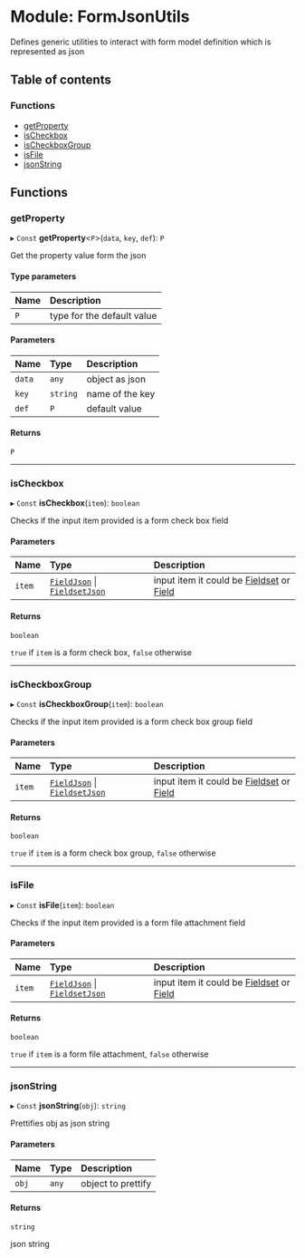 # Module: FormJsonUtils

Defines generic utilities to interact with form model definition which is represented as json

## Table of contents

### Functions

- [getProperty](FormJsonUtils.md#getproperty)
- [isCheckbox](FormJsonUtils.md#ischeckbox)
- [isCheckboxGroup](FormJsonUtils.md#ischeckboxgroup)
- [isFile](FormJsonUtils.md#isfile)
- [jsonString](FormJsonUtils.md#jsonstring)

## Functions

### getProperty

▸ `Const` **getProperty**<`P`\>(`data`, `key`, `def`): `P`

Get the property value form the json

#### Type parameters

| Name | Description |
| :------ | :------ |
| `P` | type for the default value |

#### Parameters

| Name | Type | Description |
| :------ | :------ | :------ |
| `data` | `any` | object as json |
| `key` | `string` | name of the key |
| `def` | `P` | default value |

#### Returns

`P`

___

### isCheckbox

▸ `Const` **isCheckbox**(`item`): `boolean`

Checks if the input item provided is a form check box field

#### Parameters

| Name | Type | Description |
| :------ | :------ | :------ |
| `item` | [`FieldJson`](FormJsonTypes.md#fieldjson) \| [`FieldsetJson`](FormJsonTypes.md#fieldsetjson) | input item it could be [Fieldset](FormJsonTypes.md#fieldsetjson) or [Field](FormJsonTypes.md#fieldjson) |

#### Returns

`boolean`

`true` if `item` is a form check box, `false` otherwise

___

### isCheckboxGroup

▸ `Const` **isCheckboxGroup**(`item`): `boolean`

Checks if the input item provided is a form check box group field

#### Parameters

| Name | Type | Description |
| :------ | :------ | :------ |
| `item` | [`FieldJson`](FormJsonTypes.md#fieldjson) \| [`FieldsetJson`](FormJsonTypes.md#fieldsetjson) | input item it could be [Fieldset](FormJsonTypes.md#fieldsetjson) or [Field](FormJsonTypes.md#fieldjson) |

#### Returns

`boolean`

`true` if `item` is a form check box group, `false` otherwise

___

### isFile

▸ `Const` **isFile**(`item`): `boolean`

Checks if the input item provided is a form file attachment field

#### Parameters

| Name | Type | Description |
| :------ | :------ | :------ |
| `item` | [`FieldJson`](FormJsonTypes.md#fieldjson) \| [`FieldsetJson`](FormJsonTypes.md#fieldsetjson) | input item it could be [Fieldset](FormJsonTypes.md#fieldsetjson) or [Field](FormJsonTypes.md#fieldjson) |

#### Returns

`boolean`

`true` if `item` is a form file attachment, `false` otherwise

___

### jsonString

▸ `Const` **jsonString**(`obj`): `string`

Prettifies obj as json string

#### Parameters

| Name | Type | Description |
| :------ | :------ | :------ |
| `obj` | `any` | object to prettify |

#### Returns

`string`

json string
